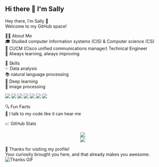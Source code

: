 ## Hi there 👋 I'm Sally

<!--
**sally915/sally915** is a ✨ _special_ ✨ repository because its `README.md` (this file) appears on your GitHub profile.

Here are some ideas to get you started:

- 🔭 I’m currently working on ...
- 🌱 I’m currently learning ...
- 👯 I’m looking to collaborate on ...
- 🤔 I’m looking for help with ...
- 💬 Ask me about ...
- 📫 How to reach me: ...
- 😄 Pronouns: ...
- ⚡ Fun fact: ...
-->


Hey there, I’m Sally 👋 <br>
Welcome to my GitHub space!

👩‍💻 About Me <br>
🎓 Studied computer information systems (CIS) & Computer science (CS) <br>
💼 CUCM (Cisco unified communications manager) Technical Engineer <br>
🚀 Always learning, always improving <br>

🧩 Skills <br>
✨ Data analysis <br>
📚 natural language processing <br>
🧠 Deep learning <br>
🤖 image processing <br>

 <p>
  <img src="https://img.shields.io/badge/scikit--learn-F7931E?style=for-the-badge&logo=scikit-learn&logoColor=white" />
  <img src="https://img.shields.io/badge/OpenCV-27338e?style=for-the-badge&logo=opencv&logoColor=white" />
  <img src="https://img.shields.io/badge/Pandas-150458?style=for-the-badge&logo=pandas&logoColor=white" />
  <img src="https://img.shields.io/badge/Database-003B57?style=for-the-badge&logo=sqlite&logoColor=white" />
  <img src="https://img.shields.io/badge/C++-00599C?style=for-the-badge&logo=c%2B%2B&logoColor=white" />
  <img src="https://img.shields.io/badge/Linux-FCC624?style=for-the-badge&logo=linux&logoColor=black" />
  <img src="https://img.shields.io/badge/Git-F05032?style=for-the-badge&logo=git&logoColor=white" />
</p>
   
🔍 Fun Facts <br>
🤔 I talk to my code like it can hear me



📈 GitHub Stats
<p align="center"> <img src="https://github-readme-stats.vercel.app/api?username=sally915&show_icons=true&theme=default" /> <br /> <img src="https://github-readme-streak-stats.herokuapp.com/?user=sally915&theme=default" /> 


🙏 Thanks for visiting my profile! <br>
Your curiosity brought you here, and that already makes you awesome. <br>
![Thanks GIF](https://media.tenor.com/ylj8kzQASD8AAAAi/thanks-thanks-alot.gif)
